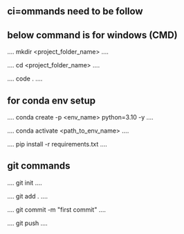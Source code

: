 ## ci=ommands need to be follow

## below command is for windows (CMD)

....
mkdir <project_folder_name>
....

....
cd <project_folder_name>
....

....
code .
....

## for conda env setup

....
conda create -p <env_name> python=3.10 -y
....    

....
conda activate <path_to_env_name>
....

....
pip install -r requirements.txt
....

## git commands

....
git init
....

....
git add .
....

....
git commit -m "first commit"
....

....
git push
....

